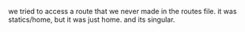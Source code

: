 we tried to access a route that we never made in the routes file. it was statics/home, but it was just home. and its singular.
